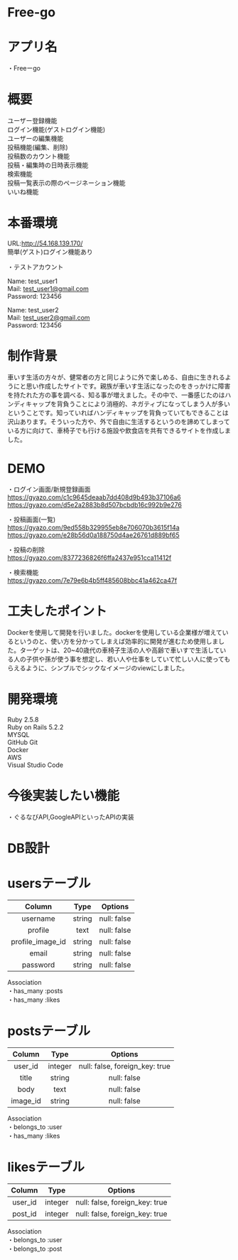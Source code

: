 # Free-go

# アプリ名
・Freeーgo

# 概要
ユーザー登録機能  
ログイン機能(ゲストログイン機能)  
ユーザーの編集機能  
投稿機能(編集、削除)  
投稿数のカウント機能  
投稿・編集時の日時表示機能  
検索機能  
投稿一覧表示の際のページネーション機能  
いいね機能  

# 本番環境
URL:http://54.168.139.170/  
簡単(ゲスト)ログイン機能あり

・テストアカウント

Name: test_user1  
Mail: test_user1@gmail.com  
Password: 123456  

Name: test_user2  
Mail: test_user2@gmail.com  
Password: 123456  

# 制作背景
車いす生活の方々が、健常者の方と同じように外で楽しめる、自由に生きれるようにと思い作成したサイトです。親族が車いす生活になったのをきっかけに障害を持たれた方の事を調べる、知る事が増えました。その中で、一番感じたのはハンディキャップを背負うことにより消極的、ネガティブになってしまう人が多いということです。知っていればハンディキャップを背負っていてもできることは沢山あります。そういった方や、外で自由に生活するというのを諦めてしまっている方に向けて、車椅子でも行ける施設や飲食店を共有できるサイトを作成しました。

# DEMO
・ログイン画面/新規登録画面  
https://gyazo.com/c1c9645deaab7dd408d9b493b37106a6  
https://gyazo.com/d5e2a2883b8d507bcbdb16c992b9e276  

・投稿画面(一覧)  
https://gyazo.com/9ed558b329955eb8e706070b3615f14a  
https://gyazo.com/e28b56d0a188750d4ae26761d889bf65  

・投稿の削除  
https://gyazo.com/8377236826f6ffa2437e951cca11412f  

・検索機能  
https://gyazo.com/7e79e6b4b5ff485608bbc41a462ca47f  

# 工夫したポイント
Dockerを使用して開発を行いました。dockerを使用している企業様が増えているというのと、使い方を分かってしまえば効率的に開発が進むため使用しました。ターゲットは、20~40歳代の車椅子生活の人や高齢で車いすで生活している人の子供や孫が使う事を想定し、若い人や仕事をしていて忙しい人に使ってもらえるように、シンプルでシックなイメージのviewにしました。

# 開発環境
Ruby 2.5.8  
Ruby on Rails 5.2.2  
MYSQL  
GitHub Git  
Docker  
AWS  
Visual Studio Code  

# 今後実装したい機能
・ぐるなびAPI,GoogleAPIといったAPIの実装

# DB設計

# usersテーブル
| Column | Type | Options |
|:------:|:----:|:-------:|
| username         | string | null: false |
| profile          | text   | null: false |
| profile_image_id | string | null: false |
| email            | string | null: false |
| password         | string | null: false |

Association  
・has_many :posts  
・has_many :likes  

# postsテーブル
| Column | Type | Options |
|:------:|:----:|:-------:|
| user_id  | integer | null: false, foreign_key: true |
| title    | string  | null: false |
| body     | text    | null: false |
| image_id | string  | null: false |

Association  
・belongs_to :user  
・has_many :likes  

# likesテーブル

| Column | Type | Options |
|:------:|:----:|:-------:|
| user_id  | integer | null: false, foreign_key: true |
| post_id  | integer | null: false, foreign_key: true |

Association  
・belongs_to :user  
・belongs_to :post  
